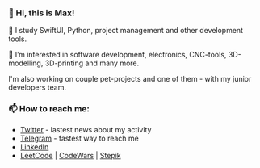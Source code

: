 ### 👋 Hi, this is Max!

🌱 I study SwiftUI, Python, project management and other development tools.

👀 I’m interested in software development, electronics, CNC-tools, 3D-modelling, 3D-printing and many more.

I'm also working on couple pet-projects and one of them - with my junior developers team.
### 📫 How to reach me:
- [Twitter](https://twitter.com/immmax_25) - lastest news about my activity
- [Telegram](https://http://t.me/immmax) - fastest way to reach me
- [LinkedIn](https://www.linkedin.com/in/maxim-datskiy)
- [LeetCode](https://leetcode.com/immmax/) | [CodeWars](https://www.codewars.com/users/immmax) | [Stepik](https://stepik.org/users/525951056)

<!---
immmax/immmax is a ✨ special ✨ repository because its `README.md` (this file) appears on your GitHub profile.
You can click the Preview link to take a look at your changes.
--->

